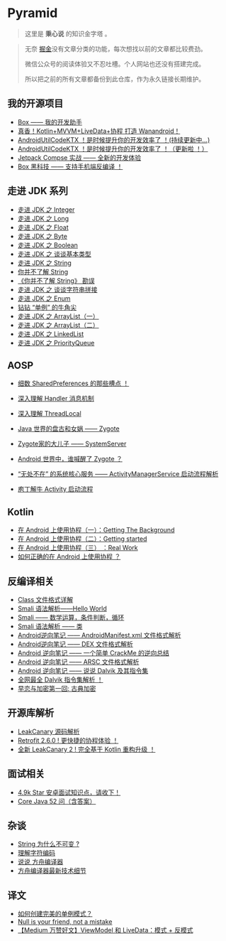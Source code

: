 # Pyramid

> 这里是 **秉心说** 的知识金字塔 。


>  无奈 [掘金](https://juejin.im/user/586eff908d6d81005879507d/posts)没有文章分类的功能，每次想找以前的文章都比较费劲。
>
>微信公众号的阅读体验又不忍吐槽。个人网站也还没有搭建完成。
>
> 所以把之前的所有文章都备份到此仓库，作为永久链接长期维护。

## 我的开源项目

* [Box —— 我的开发助手](article/my/box.md)
* [真香！Kotlin+MVVM+LiveData+协程 打造 Wanandroid！](article/my/wanandroid.md)
* [AndroidUtilCodeKTX ！是时候提升你的开发效率了 ！(持续更新中...)](article/my/ktx.md)
* [AndroidUtilCodeKTX ！是时候提升你的开发效率了 ！（更新啦 ！）](article/my/ktx2.md)
* [Jetpack Compse 实战 —— 全新的开发体验](article/my/compose.md)
* [Box 黑科技 —— 支持手机端反编译 ！](article/my/box_reverse.md)

## 走进 JDK 系列

* [走进 JDK 之 Integer](article/jdk/integer.md)
* [走进 JDK 之 Long](article/jdk/long.md)
* [走进 JDK 之 Float](article/jdk/float.md)
* [走进 JDK 之 Byte](article/jdk/byte.md)
* [走进 JDK 之 Boolean](article/jdk/boolean.md)
* [走进 JDK 之 谈谈基本类型](article/jdk/basic_type.md)
* [走进 JDK 之 String](article/jdk/string.md)
* [你并不了解 String](article/jdk/you_dont_know_string.md)
* [《你并不了解 String》 勘误](article/jdk/you_dont_know_string2.md)
* [走进 JDK 之 谈谈字符串拼接](article/jdk/string_contact.md)
* [走进 JDK 之 Enum](article/jdk/enum.md)
* [钻钻 “单例” 的牛角尖](article/jdk/singleton_detail.md)
* [走进 JDK 之 ArrayList（一）](article/jdk/arraylist1.md)
* [走进 JDK 之 ArrayList（二）](article/jdk/arraylist2.md)
* [走进 JDK 之 LinkedList](article/jdk/linkedlist.md)
* [走进 JDK 之 PriorityQueue](article/jdk/priority_queue.md)

## AOSP

* [细数 SharedPreferences 的那些槽点 ！](article/aosp/sp.md)
* [深入理解 Handler 消息机制](article/aosp/handle.md)
* [深入理解 ThreadLocal](article/aosp/threadlocal.md)
* [Java 世界的盘古和女娲 —— Zygote](article/aosp/zygote.md)
* [Zygote家的大儿子 —— SystemServer](article/aosp/systemserver.md)

* [Android 世界中，谁喊醒了 Zygote ？](article/aosp/create_process.md)
* [“无处不在” 的系统核心服务 —— ActivityManagerService 启动流程解析](article/aosp/ams.md)
* [庖丁解牛 Activity 启动流程](article/aosp/startActivity.md)


## Kotlin

* [在 Android 上使用协程（一）：Getting The Background](article/kotlin/android_coroutine1.md)
* [在 Android 上使用协程（二）：Getting started](article/kotlin/android_coroutine2.md)
* [在 Android 上使用协程（三） ：Real Work](article/kotlin/android_coroutine3.md)
* [如何正确的在 Android 上使用协程 ？](article/kotlin/use_coroutine.md)

## 反编译相关

* [Class 文件格式详解](article/reverse/class_struct.md)
* [Smali 语法解析——Hello World](article/reverse/smali_hello.md)
* [Smali —— 数学运算，条件判断，循环](article/reverse/smali_basic.md)
* [Smali 语法解析 —— 类](article/reverse/smali_class.md)
* [Android逆向笔记 —— AndroidManifest.xml 文件格式解析](article/reverse/androidmanifest.md)
* [Android逆向笔记 —— DEX 文件格式解析](article/reverse/dex.md)
* [Android 逆向笔记 —— 一个简单 CrackMe 的逆向总结](article/reverse/crackme.md)
* [Android 逆向笔记 —— ARSC 文件格式解析](article/reverse/arsc.md)
* [Android 逆向笔记 —— 说说 Dalvik 及其指令集](article/reverse/dalvik.md)
* [全网最全 Dalvik 指令集解析 ！](article/reverse/dalvik_instructions.md)
* [早恋与加密第一回: 古典加密](article/reverse/origin_encrypt.md)

## 开源库解析

* [LeakCanary 源码解析](article/opensource/leakcanary.md)
* [Retrofit 2.6.0 ! 更快捷的协程体验 ！](article/opensource/retrofit_2_6_0.md)
* [全新 LeakCanary 2 ! 完全基于 Kotlin 重构升级 ！](article/opensource/leakcanary2.md)

## 面试相关

* [4.9k Star 安卓面试知识点，请收下！](article/interview/core_android.md)
* [Core Java 52 问（含答案）](article/interview/core_java.md)

## 杂谈

* [String 为什么不可变 ?](article/other/why_string_final.md)
* [理解字符编码](article/other/ascii.md)
* [说说 方舟编译器](article/other/fangzhou.md)
* [方舟编译器最新技术细节](article/other/fangzhou_lasted.md)

## 译文

* [如何创建完美的单例模式？](article/translation/perfect_singleton.md)
* [Null is your friend, not a mistake](article/translation/null_is_friend.md)
* [【Medium 万赞好文】ViewModel 和 LiveData：模式 + 反模式](article/translation/opers/viewmodels-and-livedata-patterns-antipatter.md)
